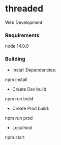 # threaded
Web Development

### Requirements
node 14.0.0

### Building

- Install Dependencies:

npm install


- Create Dev build:

npm run build


- Create Prod build:

npm run prod



- Localhost

npm start




